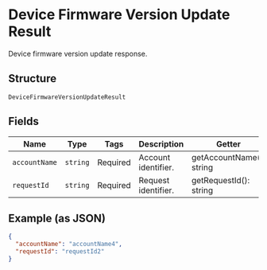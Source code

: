 
# Device Firmware Version Update Result

Device firmware version update response.

## Structure

`DeviceFirmwareVersionUpdateResult`

## Fields

| Name | Type | Tags | Description | Getter | Setter |
|  --- | --- | --- | --- | --- | --- |
| `accountName` | `string` | Required | Account identifier. | getAccountName(): string | setAccountName(string accountName): void |
| `requestId` | `string` | Required | Request identifier. | getRequestId(): string | setRequestId(string requestId): void |

## Example (as JSON)

```json
{
  "accountName": "accountName4",
  "requestId": "requestId2"
}
```

